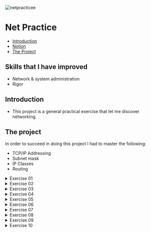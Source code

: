 ![netpracticee](https://user-images.githubusercontent.com/63206471/175390369-33add942-d657-4684-add8-da89ea61b7ba.png)

# Net Practice

* [Introduction](#introduction)
* [Notion](#notion-link)
* [The Project](#the-project)


## Skills that I have improved
* Network & system administration
* Rigor

## Introduction
* This project is a general practical exercise that let me discover networking.

## The project
In order to succeed in doing this project I had to master the following:
* TCP/IP Addressing
* Subnet mask
* IP Classes
* Routing

<details>
  <summary>Exercise 01</summary>
  
  ![Problem](img_solution/Ex_01_unsolved.png)<br>
  
  Solution
  ![Solution](img_solution/Ex_01_solved.png)<br>
  * `104.95.23` is the first network IP
  * _Client A_ and _Client B_ are on the same network so they need to have the same network IP
  * The host interval for the mask `255.255.255.0` is `1 to 254`. The host part of _Client A_  IP need to be on this interval
  * Repeat the logic for _Client D_
</details>

<details>
  <summary>Exercise 02</summary>
  
  ![Problem](img_solution/Ex_02_unsolved.png)<br>
  
  Solution
  ![Solution](img_solution/Ex_02_solved.png)<br>
  * The submask of _Interface A1_ is `255.255.255.224`
  * _Interface B1_ is on the same network as _Interface A1_, because of this both devices need to have the same submask
  * The IP of Interface B1 is `192.168.62.222`, then all devices that need to communicate with _Interface B1_ through the same network need to have an IP ranging from `192.168.62.192`to `192.168.62.221`
  * The submask on the network that connects _Interface C1_ and _Interface D1_ is configurated, then everything that is asked to do is to set up the IP from both devices
  * Because the submask of the network is `255.255.255.252` there are two availables hosts per sub-net
</details>

<details>
  <summary>Exercise 03</summary>
  
  ![Problem](img_solution/Ex_03_unsolved.png)<br>
  
  Solution
  ![Solution](img_solution/Ex_03_solved.png)<br>
* The IP of _Interface A1_ is `104.198.101.125` and the sub mask of _Interface C1_ is `255.255.255.128`
* IP range for devices of this network is `104.198.101.1` to `104.198.101.126` due to the information that the exercise gave
</details>

<details>
  <summary>Exercise 04</summary>
  
  ![Problem](img_solution/Ex_04_unsolved.png)<br>
  
  Solution
  ![Solution](img_solution/Ex_04_solved.png)<br>
  * Firstly, get a sub mask that will give a IP range that will not overlap Interface R3 and Interface R2. In my case I got 255.255.255.240 so the IP range will be `192.181.114.129` to `192.181.114.142`
  * Set up _Interface R1_ and _Interface R2_ with the chosen sub mask and IP range
</details>

<details>
  <summary>Exercise 05</summary>
  
  ![Problem](img_solution/Ex_05_unsolved.png)<br>
  
  Solution
  ![Solution](img_solution/Ex_05_solved.png)<br>
* There are two different networks and the router intermediate the communicate between them
* This exercise adds a _route table_ and for now we just need to inform the _next hop_
* On the _Client B_ table is necessary to inform the IP of _Interface R2_
* On the _Client A_ table is necessary to inform the IP of _Interface R1_
* The exercise already gave the network IP for _Interface B1_ and _Interface A1_
* _Interface B1_ belongs to the same network of _Interface B2_ so it will need to have the same Network IP but with a different host number
* _Interface A1_ belongs to the same network of _Interface R1_ so it will need to have the same Network IP but with a different host number
</details>

<details>
  <summary>Exercise 06</summary>
  
  ![Problem](img_solution/Ex_06_unsolved.png)<br>
  
  Solution
  ![Solution](img_solution/Ex_06_solved.png)<br>
* This exercise adds a connection with the internet.
* It's necessary to inform the network IP and the Submask on the slash notation format on the Internet Route Table. On this case it will be `61.41.198.128/25`.
* Others fields need to be filled as the previous exercises
</details>

<details>
  <summary>Exercise 07</summary>
  
  ![Problem](img_solution/Ex_07_unsolved.png)<br>
  
  Solution
  ![Solution](img_solution/Ex_07_solved.png)<br>
* Split the network on 4 sub networks
* Fill the _Router R1_ table, next hop will be the IP of _Interface R21_
* Fill the _Router R2_ table, next hop will be the IP of _Interface R12_
* The rest need to be filled as the same as the previous exercises
</details>

<details>
  <summary>Exercise 08</summary>
  
  ![Problem](img_solution/Ex_08_unsolved.png)<br>
  
  Solution
  ![Solution](img_solution/Ex_08_solved.png)<br>
* The IP of _Interface A1_ is `104.198.101.125` and the sub mask of _Interface C1_ is `255.255.255.128`
* IP range for devices of this network is `104.198.101.1` to `104.198.101.126` due to the information that the exercise gave
</details>

<details>
  <summary>Exercise 09</summary>
  
  ![Problem](img_solution/Ex_09_unsolved.png)<br>
  
  Solution
  ![Solution](img_solution/Ex_09_solved.png)<br>
* The IP of _Interface A1_ is `104.198.101.125` and the sub mask of _Interface C1_ is `255.255.255.128`
* IP range for devices of this network is `104.198.101.1` to `104.198.101.126` due to the information that the exercise gave
</details>

<details>
  <summary>Exercise 10</summary>
  
  ![Problem](img_solution/Ex_10_unsolved.png)<br>
  
  Solution
  ![Solution](img_solution/Ex_10_solved.png)<br>
* The IP of _Interface A1_ is `104.198.101.125` and the sub mask of _Interface C1_ is `255.255.255.128`
* IP range for devices of this network is `104.198.101.1` to `104.198.101.126` due to the information that the exercise gave
</details>
